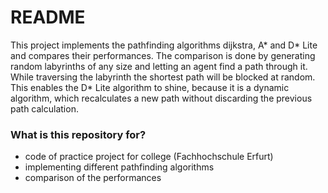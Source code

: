 # README #

This project implements the pathfinding algorithms dijkstra, A* and D* Lite and compares their performances. The comparison is done by generating random labyrinths of any size and letting an agent find a path through it. While traversing the labyrinth the shortest path will be blocked at random. This enables the D* Lite algorithm to shine, because it is a dynamic algorithm, which recalculates a new path without discarding the previous path calculation.

### What is this repository for? ###

* code of practice project for college (Fachhochschule Erfurt)
* implementing different pathfinding algorithms
* comparison of the performances

